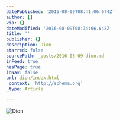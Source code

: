```yaml
---
datePublished: '2016-08-09T08:41:06.674Z'
author: []
via: {}
dateModified: '2016-08-09T08:34:06.648Z'
title: ''
publisher: {}
description: Dion
starred: false
sourcePath: _posts/2016-08-09-dion.md
inFeed: true
hasPage: true
inNav: false
url: dion/index.html
_context: 'http://schema.org'
_type: Article

---
```

![Dion](https://the-grid-user-content.s3-us-west-2.amazonaws.com/0a10273a-63a8-4c43-9b62-ecae0288ca03.jpg)